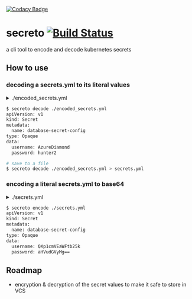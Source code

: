 [![Codacy Badge](https://api.codacy.com/project/badge/Grade/1ec5b7fde1154cf8be51f634e5782a8d)](https://app.codacy.com/app/paul_38/secreto?utm_source=github.com&utm_medium=referral&utm_content=logitick/secreto&utm_campaign=Badge_Grade_Settings)
# secreto [![Build Status](https://travis-ci.org/logitick/secreto.svg?branch=master)](https://travis-ci.org/logitick/secreto)
a cli tool to encode and decode kubernetes secrets


## How to use

### decoding a secrets.yml to its literal values
<details>
  <summary>./encoded_secrets.yml</summary>

```yml
apiVersion: v1
kind: Secret
metadata:
  name: database-secret-config
type: Opaque
data:
  username: QXp1cmVEaWFtb25k
  password: aHVudGVyMg==
```  
</details>

```bash
$ secreto decode ./encoded_secrets.yml 
apiVersion: v1
kind: Secret
metadata:
  name: database-secret-config
type: Opaque
data:
  username: AzureDiamond
  password: hunter2

# save to a file
$ secreto decode ./encoded_secrets.yml > secrets.yml
```

### encoding a literal secrets.yml to base64
<details>
  <summary>./secrets.yml</summary>

```yml
apiVersion: v1
kind: Secret
metadata:
  name: database-secret-config
type: Opaque
data:
  username: AzureDiamond
  password: hunter2
```  
</details>

```bash
$ secreto encode ./secrets.yml
apiVersion: v1
kind: Secret
metadata:
  name: database-secret-config
type: Opaque
data:
  username: QXp1cmVEaWFtb25k
  password: aHVudGVyMg==
```

## Roadmap
- encryption & decryption of the secret values to make it safe to store in VCS